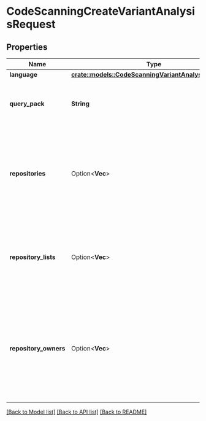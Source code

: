 # CodeScanningCreateVariantAnalysisRequest

## Properties

Name | Type | Description | Notes
------------ | ------------- | ------------- | -------------
**language** | [**crate::models::CodeScanningVariantAnalysisLanguage**](code-scanning-variant-analysis-language.md) |  | 
**query_pack** | **String** | A Base64-encoded tarball containing a CodeQL query and all its dependencies | 
**repositories** | Option<**Vec<String>**> | List of repository names (in the form `owner/repo-name`) to run the query against. Precisely one property from `repositories`, `repository_lists` and `repository_owners` is required. | [optional]
**repository_lists** | Option<**Vec<String>**> | List of repository lists to run the query against. Precisely one property from `repositories`, `repository_lists` and `repository_owners` is required. | [optional]
**repository_owners** | Option<**Vec<String>**> | List of organization or user names whose repositories the query should be run against. Precisely one property from `repositories`, `repository_lists` and `repository_owners` is required. | [optional]

[[Back to Model list]](../README.md#documentation-for-models) [[Back to API list]](../README.md#documentation-for-api-endpoints) [[Back to README]](../README.md)


